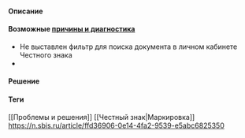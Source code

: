 #### Описание

#### Возможные [причины и диагностика](https://n.sbis.ru/article/ffd36906-0e14-4fa2-9539-e5abc6825350)
 - Не выставлен фильтр для поиска документа в личном кабинете Честного знака
 - 
#### Решение


#### Теги
[[Проблемы и решения]]
[[Честный знак|Маркировка]]
https://n.sbis.ru/article/ffd36906-0e14-4fa2-9539-e5abc6825350